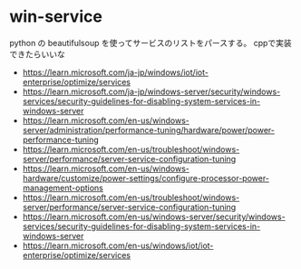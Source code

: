 # win-service

python の beautifulsoup を使ってサービスのリストをパースする。
cppで実装できたらいいな

- <https://learn.microsoft.com/ja-jp/windows/iot/iot-enterprise/optimize/services>
- <https://learn.microsoft.com/ja-jp/windows-server/security/windows-services/security-guidelines-for-disabling-system-services-in-windows-server>
- <https://learn.microsoft.com/en-us/windows-server/administration/performance-tuning/hardware/power/power-performance-tuning>
- <https://learn.microsoft.com/en-us/troubleshoot/windows-server/performance/server-service-configuration-tuning>
- <https://learn.microsoft.com/en-us/windows-hardware/customize/power-settings/configure-processor-power-management-options>
- <https://learn.microsoft.com/en-us/troubleshoot/windows-server/performance/server-service-configuration-tuning>
- <https://learn.microsoft.com/en-us/windows-server/security/windows-services/security-guidelines-for-disabling-system-services-in-windows-server>
- <https://learn.microsoft.com/en-us/windows/iot/iot-enterprise/optimize/services>
